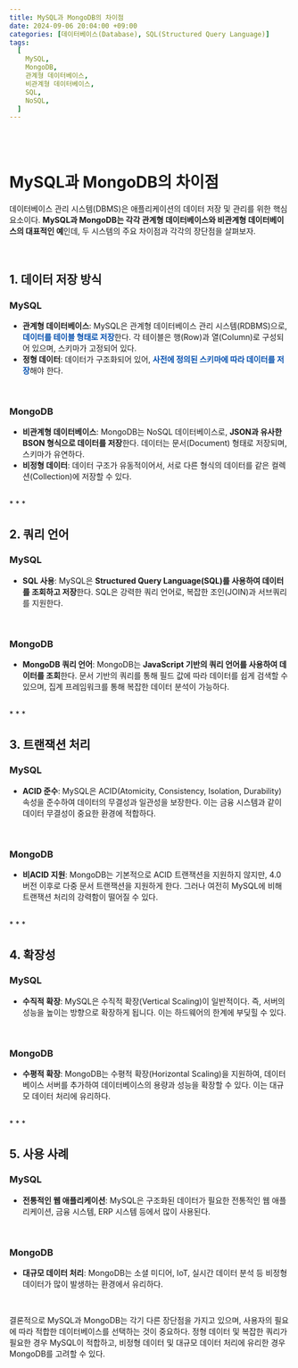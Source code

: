 ```yaml
---
title: MySQL과 MongoDB의 차이점
date: 2024-09-06 20:04:00 +09:00
categories: [데이터베이스(Database), SQL(Structured Query Language)]
tags:
  [
    MySQL,
    MongoDB,
    관계형 데이터베이스,
    비관계형 데이터베이스,
    SQL,
    NoSQL,
  ]
---
```


<br/>
<br/>

# MySQL과 MongoDB의 차이점
데이터베이스 관리 시스템(DBMS)은 애플리케이션의 데이터 저장 및 관리를 위한 핵심 요소이다. **MySQL과 MongoDB는 각각 관계형 데이터베이스와 비관계형 데이터베이스의 대표적인 예**인데, 두 시스템의 주요 차이점과 각각의 장단점을 살펴보자.  

<br/>

## 1. 데이터 저장 방식
### MySQL
- **관계형 데이터베이스**: MySQL은 관계형 데이터베이스 관리 시스템(RDBMS)으로, <span style="color: #0550ae; font-weight: bold">데이터를 테이블 형태로 저장</span>한다. 각 테이블은 행(Row)과 열(Column)로 구성되어 있으며, 스키마가 고정되어 있다.
- **정형 데이터**: 데이터가 구조화되어 있어, <span style="color: #0550ae; font-weight: bold">사전에 정의된 스키마에 따라 데이터를 저장</span>해야 한다.  

<br/>

### MongoDB
- **비관계형 데이터베이스**: MongoDB는 NoSQL 데이터베이스로, **JSON과 유사한 BSON 형식으로 데이터를 저장**한다. 데이터는 문서(Document) 형태로 저장되며, 스키마가 유연하다.
- **비정형 데이터**: 데이터 구조가 유동적이어서, 서로 다른 형식의 데이터를 같은 컬렉션(Collection)에 저장할 수 있다.

<br/>
* * *
<br/>

## 2. 쿼리 언어
### MySQL
- **SQL 사용**: MySQL은 **Structured Query Language(SQL)를 사용하여 데이터를 조회하고 저장**한다. SQL은 강력한 쿼리 언어로, 복잡한 조인(JOIN)과 서브쿼리를 지원한다.  

<br/>

### MongoDB
- **MongoDB 쿼리 언어**: MongoDB는 **JavaScript 기반의 쿼리 언어를 사용하여 데이터를 조회**한다. 문서 기반의 쿼리를 통해 필드 값에 따라 데이터를 쉽게 검색할 수 있으며, 집계 프레임워크를 통해 복잡한 데이터 분석이 가능하다.  

<br/>
* * *
<br/>

## 3. 트랜잭션 처리
### MySQL
- **ACID 준수**: MySQL은 ACID(Atomicity, Consistency, Isolation, Durability) 속성을 준수하여 데이터의 무결성과 일관성을 보장한다. 이는 금융 시스템과 같이 데이터 무결성이 중요한 환경에 적합하다.  

<br/>

### MongoDB
- **비ACID 지원**: MongoDB는 기본적으로 ACID 트랜잭션을 지원하지 않지만, 4.0 버전 이후로 다중 문서 트랜잭션을 지원하게 한다. 그러나 여전히 MySQL에 비해 트랜잭션 처리의 강력함이 떨어질 수 있다.  

<br/>
* * *
<br/>

## 4. 확장성
### MySQL
- **수직적 확장**: MySQL은 수직적 확장(Vertical Scaling)이 일반적이다. 즉, 서버의 성능을 높이는 방향으로 확장하게 됩니다. 이는 하드웨어의 한계에 부딪힐 수 있다.  

<br/>

### MongoDB
- **수평적 확장**: MongoDB는 수평적 확장(Horizontal Scaling)을 지원하여, 데이터베이스 서버를 추가하여 데이터베이스의 용량과 성능을 확장할 수 있다. 이는 대규모 데이터 처리에 유리하다.  

<br/>
* * *
<br/>

## 5. 사용 사례
### MySQL
- **전통적인 웹 애플리케이션**: MySQL은 구조화된 데이터가 필요한 전통적인 웹 애플리케이션, 금융 시스템, ERP 시스템 등에서 많이 사용된다.  

<br/>

### MongoDB
- **대규모 데이터 처리**: MongoDB는 소셜 미디어, IoT, 실시간 데이터 분석 등 비정형 데이터가 많이 발생하는 환경에서 유리하다.  

<br/>

결론적으로 MySQL과 MongoDB는 각기 다른 장단점을 가지고 있으며, 사용자의 필요에 따라 적합한 데이터베이스를 선택하는 것이 중요하다. 정형 데이터 및 복잡한 쿼리가 필요한 경우 MySQL이 적합하고, 비정형 데이터 및 대규모 데이터 처리에 유리한 경우 MongoDB를 고려할 수 있다.






